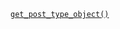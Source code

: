 <p><code><a href="https://developer.wordpress.org/reference/functions/get_post_type_object/">get_post_type_object()</a></code></p>
